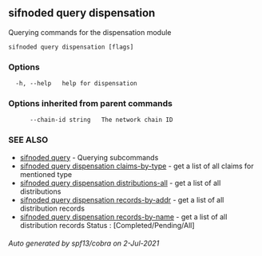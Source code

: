 ## sifnoded query dispensation

Querying commands for the dispensation module

```
sifnoded query dispensation [flags]
```

### Options

```
  -h, --help   help for dispensation
```

### Options inherited from parent commands

```
      --chain-id string   The network chain ID
```

### SEE ALSO

* [sifnoded query](sifnoded_query.md)	 - Querying subcommands
* [sifnoded query dispensation claims-by-type](sifnoded_query_dispensation_claims-by-type.md)	 - get a list of all claims for mentioned type
* [sifnoded query dispensation distributions-all](sifnoded_query_dispensation_distributions-all.md)	 - get a list of all distributions 
* [sifnoded query dispensation records-by-addr](sifnoded_query_dispensation_records-by-addr.md)	 - get a list of all distribution records 
* [sifnoded query dispensation records-by-name](sifnoded_query_dispensation_records-by-name.md)	 - get a list of all distribution records Status : [Completed/Pending/All]

###### Auto generated by spf13/cobra on 2-Jul-2021
